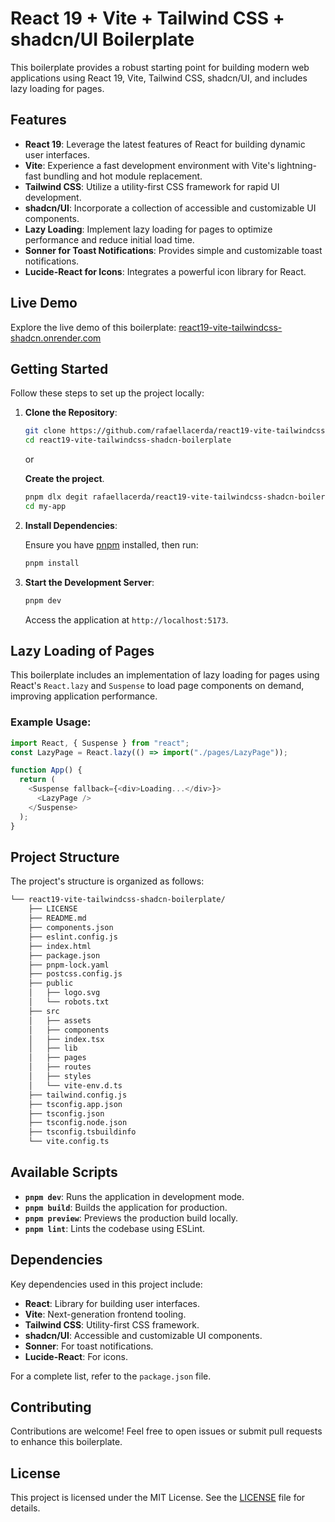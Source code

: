 # React 19 + Vite + Tailwind CSS + shadcn/UI Boilerplate

This boilerplate provides a robust starting point for building modern web applications using React 19, Vite, Tailwind CSS, shadcn/UI, and includes lazy loading for pages.

## Features

- **React 19**: Leverage the latest features of React for building dynamic user interfaces.
- **Vite**: Experience a fast development environment with Vite's lightning-fast bundling and hot module replacement.
- **Tailwind CSS**: Utilize a utility-first CSS framework for rapid UI development.
- **shadcn/UI**: Incorporate a collection of accessible and customizable UI components.
- **Lazy Loading**: Implement lazy loading for pages to optimize performance and reduce initial load time.
- **Sonner for Toast Notifications**: Provides simple and customizable toast notifications.
- **Lucide-React for Icons**: Integrates a powerful icon library for React.

## Live Demo

Explore the live demo of this boilerplate: [react19-vite-tailwindcss-shadcn.onrender.com](https://react19-vite-tailwindcss-shadcn.onrender.com)

## Getting Started

Follow these steps to set up the project locally:

1. **Clone the Repository**:

   ```bash
   git clone https://github.com/rafaellacerda/react19-vite-tailwindcss-shadcn-boilerplate.git
   cd react19-vite-tailwindcss-shadcn-boilerplate
   ```

   or

   **Create the project**.

   ```bash
   pnpm dlx degit rafaellacerda/react19-vite-tailwindcss-shadcn-boilerplate my-app
   cd my-app
   ```

3. **Install Dependencies**:

   Ensure you have [pnpm](https://pnpm.io/) installed, then run:

   ```bash
   pnpm install
   ```

4. **Start the Development Server**:

   ```bash
   pnpm dev
   ```

   Access the application at `http://localhost:5173`.

## Lazy Loading of Pages

This boilerplate includes an implementation of lazy loading for pages using React's `React.lazy` and `Suspense` to load page components on demand, improving application performance.

### Example Usage:

```javascript
import React, { Suspense } from "react";
const LazyPage = React.lazy(() => import("./pages/LazyPage"));

function App() {
  return (
    <Suspense fallback={<div>Loading...</div>}>
      <LazyPage />
    </Suspense>
  );
}
```

## Project Structure

The project's structure is organized as follows:

```sh
└── react19-vite-tailwindcss-shadcn-boilerplate/
    ├── LICENSE
    ├── README.md
    ├── components.json
    ├── eslint.config.js
    ├── index.html
    ├── package.json
    ├── pnpm-lock.yaml
    ├── postcss.config.js
    ├── public
    │   ├── logo.svg
    │   └── robots.txt
    ├── src
    │   ├── assets
    │   ├── components
    │   ├── index.tsx
    │   ├── lib
    │   ├── pages
    │   ├── routes
    │   ├── styles
    │   └── vite-env.d.ts
    ├── tailwind.config.js
    ├── tsconfig.app.json
    ├── tsconfig.json
    ├── tsconfig.node.json
    ├── tsconfig.tsbuildinfo
    └── vite.config.ts
```

## Available Scripts

- **`pnpm dev`**: Runs the application in development mode.
- **`pnpm build`**: Builds the application for production.
- **`pnpm preview`**: Previews the production build locally.
- **`pnpm lint`**: Lints the codebase using ESLint.

## Dependencies

Key dependencies used in this project include:

- **React**: Library for building user interfaces.
- **Vite**: Next-generation frontend tooling.
- **Tailwind CSS**: Utility-first CSS framework.
- **shadcn/UI**: Accessible and customizable UI components.
- **Sonner**: For toast notifications.
- **Lucide-React**: For icons.

For a complete list, refer to the `package.json` file.

## Contributing

Contributions are welcome! Feel free to open issues or submit pull requests to enhance this boilerplate.

## License

This project is licensed under the MIT License. See the [LICENSE](https://github.com/rafaellacerda/react19-vite-tailwindcss-shadcn-boilerplate/blob/main/LICENSE) file for details.
